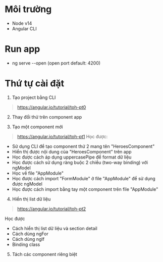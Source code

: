 # Môi trường
- Node v14
- Angular CLI

# Run app
- ng serve --open (open port default: 4200)

# Thứ tự cài đặt
1. Tạo project bằng CLI
> https://angular.io/tutorial/toh-pt0

2. Thay đổi thử trên component app

3. Tạo một component mới
> https://angular.io/tutorial/toh-pt1
Học được:
- Sử dụng CLI để tạo component thứ 2 mang tên "HeroesComponent"
- Hiển thị được nội dung của "HeroesComponent" trên app
- Học được cách áp dụng uppercasePipe để format dữ liệu
- Học được cách sử dụng ràng buộc 2 chiều (two-way binding) với ngModel
- Học về file "AppModule"
- Học được cách import "FormModule" ở file "AppModule" để sử dụng được ngModel
- Học được cách import bằng tay một component trên file "AppModule"

4. Hiển thị list dữ liệu
> https://angular.io/tutorial/toh-pt2

Học được
- Cách hiển thị list dữ liệu và section detail
- Cách dùng ngFor
- Cách dùng ngIf
- Binding class

5. Tách các component riêng biệt